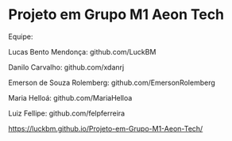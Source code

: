 # Projeto em Grupo M1 Aeon Tech

Equipe:

Lucas Bento Mendonça: github.com/LuckBM

Danilo Carvalho: github.com/xdanrj

Emerson de Souza Rolemberg: github.com/EmersonRolemberg

Maria Helloá: github.com/MariaHelloa

Luiz Fellipe: github.com/felpferreira

 https://luckbm.github.io/Projeto-em-Grupo-M1-Aeon-Tech/
